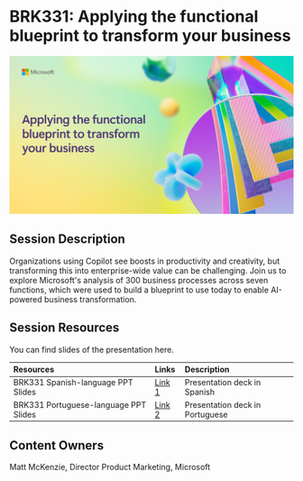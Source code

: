 # BRK331: Applying the functional blueprint to transform your business

![Session cover image with a bright "AI" text in 3D over a blue and purple abstract background.](img/BRK331.png)

## Session Description

Organizations using Copilot see boosts in productivity and creativity, but transforming this into enterprise-wide value can be challenging. Join us to explore Microsoft's analysis of 300 business processes across seven functions, which were used to build a blueprint to use today to enable AI-powered business transformation.

## Session Resources
You can find slides of the presentation here.

| Resources          | Links                             | Description        |
|:-------------------|:----------------------------------|:-------------------|
| BRK331 Spanish-language PPT Slides | [Link 1](https://aka.ms/AAsmf4p/) | Presentation deck in Spanish|
| BRK331 Portuguese-language PPT Slides | [Link 2](https://aka.ms/AAsltw8) | Presentation deck in Portuguese|

## Content Owners
Matt McKenzie, Director Product Marketing, Microsoft

